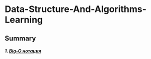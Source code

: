 # Data-Structure-And-Algorithms-Learning

## Summary

##### 1. <a href=Algorithms/Big-O.md>Big-O нотация</a>

